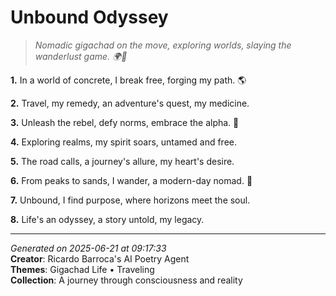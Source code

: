 # Unbound Odyssey

> *Nomadic gigachad on the move, exploring worlds, slaying the wanderlust game. 🌍👑*

**1.** In a world of concrete, I break free, forging my path. 🌎


**2.** Travel, my remedy, an adventure's quest, my medicine.


**3.** Unleash the rebel, defy norms, embrace the alpha. 💪


**4.** Exploring realms, my spirit soars, untamed and free.


**5.** The road calls, a journey's allure, my heart's desire.


**6.** From peaks to sands, I wander, a modern-day nomad. 🌅


**7.** Unbound, I find purpose, where horizons meet the soul.


**8.** Life's an odyssey, a story untold, my legacy.



---

*Generated on 2025-06-21 at 09:17:33*  
**Creator**: Ricardo Barroca's AI Poetry Agent  
**Themes**: Gigachad Life • Traveling  
**Collection**: A journey through consciousness and reality